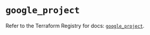 # `google_project`

Refer to the Terraform Registry for docs: [`google_project`](https://registry.terraform.io/providers/hashicorp/google-beta/5.28.0/docs/resources/google_project).
